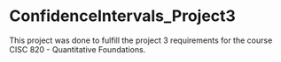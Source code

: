 # ConfidenceIntervals_Project3
This project was done to fulfill the project 3 requirements for the course CISC 820 - Quantitative Foundations.
